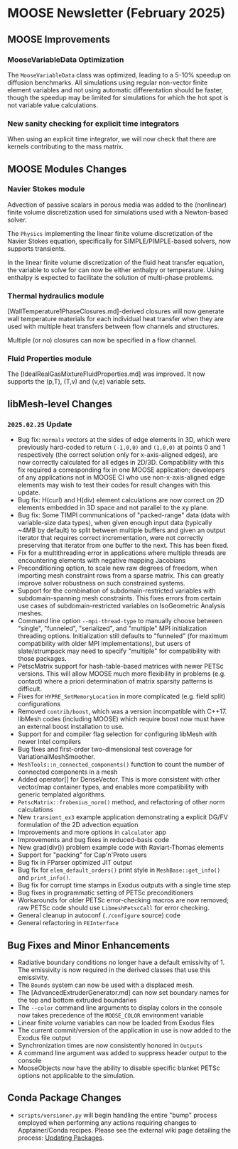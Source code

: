 # MOOSE Newsletter (February 2025)

## MOOSE Improvements

### MooseVariableData Optimization

The `MooseVariableData` class was optimized, leading to a 5-10% speedup on diffusion benchmarks. All simulations using regular non-vector finite element variables
and not using automatic differentation should be faster, though the speedup may be limited for simulations for which the hot spot is not variable value calculations.

### New sanity checking for explicit time integrators

When using an explicit time integrator, we will now check that there are kernels contributing to the mass matrix.

## MOOSE Modules Changes

### Navier Stokes module

Advection of passive scalars in porous media was added to the (nonlinear) finite volume discretization used for simulations used with a Newton-based solver.

The `Physics` implementing the linear finite volume discretization of the Navier Stokes equation, specifically for SIMPLE/PIMPLE-based solvers, now supports transients.

In the linear finite volume discretization of the fluid heat transfer equation, the variable to solve for can now be either enthalpy or temperature.
Using enthalpy is expected to facilitate the solution of multi-phase problems.

### Thermal hydraulics module

[WallTemperature1PhaseClosures.md]-derived closures will now generate wall temperature materials for each individual heat transfer when they are used with multiple heat transfers between flow channels and structures.

Multiple (or no) closures can now be specified in a flow channel.

### Fluid Properties module

The [IdealRealGasMixtureFluidProperties.md] was improved. It now supports the (p,T), (T,v) and (v,e) variable sets.

## libMesh-level Changes

### `2025.02.25` Update

- Bug fix: `normals` vectors at the sides of edge elements in 3D,
  which were previously hard-coded to return `(-1,0,0)` and `(1,0,0)`
  at points 0 and 1 respectively (the correct solution only for
  x-axis-aligned edges), are now correctly calculated for all edges in
  2D/3D.  Compatibility with this fix required a corresponding fix in
  one MOOSE application; developers of any applications not in MOOSE
  CI who use non-x-axis-aligned edge elements may wish to test their
  codes for result changes with this update.
- Bug fix: H(curl) and H(div) element calculations are now correct on
  2D elements embedded in 3D space and not parallel to the xy plane.
- Bug fix: Some TIMPI communications of "packed-range" data (data with
  variable-size data types), when given enough input data (typically
  ~4MB by default) to split between multiple buffers and given an
  output iterator that requires correct incrementation, were not
  correctly preserving that iterator from one buffer to the next.
  This has been fixed.
- Fix for a multithreading error in applications where multiple
  threads are encountering elements with negative mapping Jacobians
- Preconditioning option, to scale new raw degrees of freedom, when
  importing mesh constraint rows from a sparse matrix.  This can
  greatly improve solver robustness on such constrained systems.
- Support for the combination of subdomain-restricted variables with
  subdomain-spanning mesh constraints.  This fixes errors from certain
  use cases of subdomain-restricted variables on IsoGeometric
  Analysis meshes.
- Command line option `--mpi-thread-type` to manually choose between
  "single", "funneled", "serialized", and "multiple" MPI
  initialization threading options.  Initialization still defaults to
  "funneled" (for maximum compatibility with older MPI
  implementations), but users of slate/strumpack may need to specify
  "multiple" for compatibility with those packages.
- PetscMatrix support for hash-table-based matrices with newer PETSc
  versions.  This will allow MOOSE much more flexibility in problems
  (e.g. contact) where a priori determination of matrix sparsity
  patterns is difficult.
- Fixes for `HYPRE_SetMemoryLocation` in more complicated (e.g. field
  split) configurations
- Removed `contrib/boost`, which was a version incompatible with
  C++17.  libMesh codes (including MOOSE) which require boost now must
  have an external boost installation to use.
- Support for and compiler flag selection for configuring libMesh with
  newer Intel compilers
- Bug fixes and first-order two-dimensional test coverage for
  VariationalMeshSmoother.
- `MeshTools::n_connected_components()` function to count the number
  of connected components in a mesh
- Added operator[] for DenseVector.  This is more consistent with
  other vector/map container types, and enables more compatibility
  with generic templated algorithms.
- `PetscMatrix::frobenius_norm()` method, and refactoring of other
  norm calculations
- New `transient_ex3` example application demonstrating a explicit
  DG/FV formulation of the 2D advection equation
- Improvements and more options in `calculator` app
- Improvements and bug fixes in reduced-basis code
- New grad(div()) problem example code with Raviart-Thomas elements
- Support for "packing" for Cap'n'Proto users
- Bug fix in FParser optimized JIT output
- Bug fix for `elem_default_orders()` print style in
  `MeshBase::get_info()` and `print_info()`.
- Bug fix for corrupt time stamps in Exodus outputs with a single time
  step
- Bug fixes in programmatic setting of PETSc preconditioners
- Workarounds for older PETSc error-checking macros are now removed;
  raw PETSc code should use `LibmeshPetscCall` for error checking.
- General cleanup in autoconf (`./configure` source) code
- General refactoring in `FEInterface`

## Bug Fixes and Minor Enhancements

- Radiative boundary conditions no longer have a default emissivity of 1. The emissivity is now required in the derived classes
  that use this emissivity.
- The `Bounds` system can now be used with a displaced mesh.
- The [AdvancedExtruderGenerator.md] can now set boundary names for the top and bottom extruded boundaries
- The `--color` command line arguments to display colors in the console now takes precedence of the `MOOSE_COLOR` environment variable
- Linear finite volume variables can now be loaded from Exodus files
- The current commit/version of the application in use is now added to the Exodus file output
- Synchronization times are now consistently honored in `Outputs`
- A command line argument was added to suppress header output to the console
- MooseObjects now have the ability to disable specific blanket PETSc options not applicable to the simulation.

## Conda Package Changes

- `scripts/versioner.py` will begin handling the entire "bump" process employed when performing any
  actions requiring changes to Apptainer/Conda recipes. Please see the external wiki page detailing
  the process: [Updating Packages](https://github.com/idaholab/moose/wiki/Updating-packages).
